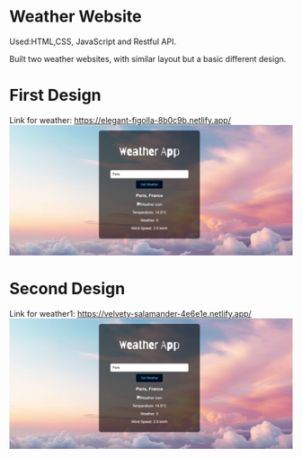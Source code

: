 # Weather Website

Used:HTML,CSS, JavaScript and Restful API.

Built two weather websites, with similar layout but a basic different design.

# First Design
Link for weather: https://elegant-figolla-8b0c9b.netlify.app/
![image alt](https://github.com/annastudent2003/Weather-Website-Project/blob/5ca062870a0a3d6b6660860dcd5ecf52fc91532a/Images/yyyyyyyyyyyyyyyyyyyyyyyyyyy.png)


# Second Design
Link for weather1: https://velvety-salamander-4e6e1e.netlify.app/
![image alt](https://github.com/annastudent2003/Weather-Website-Project/blob/5ca062870a0a3d6b6660860dcd5ecf52fc91532a/Images/yyyyyyyyyyyyyyyyyyyyyyyyyyy.png)

